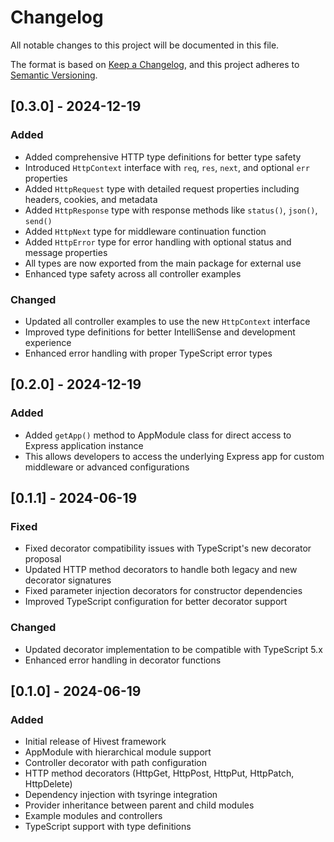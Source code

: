 # Changelog

All notable changes to this project will be documented in this file.

The format is based on [Keep a Changelog](https://keepachangelog.com/en/1.0.0/),
and this project adheres to [Semantic Versioning](https://semver.org/spec/v2.0.0.html).

## [0.3.0] - 2024-12-19

### Added

- Added comprehensive HTTP type definitions for better type safety
- Introduced `HttpContext` interface with `req`, `res`, `next`, and optional `err` properties
- Added `HttpRequest` type with detailed request properties including headers, cookies, and metadata
- Added `HttpResponse` type with response methods like `status()`, `json()`, `send()`
- Added `HttpNext` type for middleware continuation function
- Added `HttpError` type for error handling with optional status and message properties
- All types are now exported from the main package for external use
- Enhanced type safety across all controller examples

### Changed

- Updated all controller examples to use the new `HttpContext` interface
- Improved type definitions for better IntelliSense and development experience
- Enhanced error handling with proper TypeScript error types

## [0.2.0] - 2024-12-19

### Added

- Added `getApp()` method to AppModule class for direct access to Express application instance
- This allows developers to access the underlying Express app for custom middleware or advanced configurations

## [0.1.1] - 2024-06-19

### Fixed

- Fixed decorator compatibility issues with TypeScript's new decorator proposal
- Updated HTTP method decorators to handle both legacy and new decorator signatures
- Fixed parameter injection decorators for constructor dependencies
- Improved TypeScript configuration for better decorator support

### Changed

- Updated decorator implementation to be compatible with TypeScript 5.x
- Enhanced error handling in decorator functions

## [0.1.0] - 2024-06-19

### Added

- Initial release of Hivest framework
- AppModule with hierarchical module support
- Controller decorator with path configuration
- HTTP method decorators (HttpGet, HttpPost, HttpPut, HttpPatch, HttpDelete)
- Dependency injection with tsyringe integration
- Provider inheritance between parent and child modules
- Example modules and controllers
- TypeScript support with type definitions
